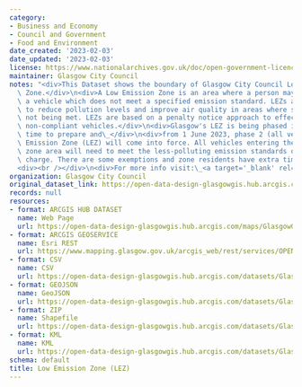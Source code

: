 ```yaml
---
category:
- Business and Economy
- Council and Government
- Food and Environment
date_created: '2023-02-03'
date_updated: '2023-02-03'
license: https://www.nationalarchives.gov.uk/doc/open-government-licence/version/3/
maintainer: Glasgow City Council
notes: "<div>This Dataset shows the boundary of Glasgow City Council Low Emission\
  \ Zone.</div>\n<div>A Low Emission Zone is an area where a person may not drive\
  \ a vehicle which does not meet a specified emission standard. LEZs are intended\
  \ to reduce pollution levels and improve air quality in areas where standards are\
  \ not being met. LEZs are based on a penalty notice approach to effectively ban\
  \ non-compliant vehicles.</div>\n<div>Glasgow's LEZ is being phased in to give everyone\
  \ time to prepare and\_</div>\n<div>from 1 June 2023, phase 2 (all vehicles)\_ Low\
  \ Emission Zone (LEZ) will come into force. All vehicles entering the city centre\
  \ zone area will need to meet the less-polluting emission standards or face a penalty\
  \ charge. There are some exemptions and zone residents have extra time to comply.</div>\n\
  <div><br /></div>\n<div>For more info visit:\_<a target='_blank' rel='noopener noreferrer'>https://www.glasgow.gov.uk/index.aspx?articleid=23025</a></div>"
organization: Glasgow City Council
original_dataset_link: https://open-data-design-glasgowgis.hub.arcgis.com/maps/GlasgowGIS::low-emission-zone-lez-1
records: null
resources:
- format: ARCGIS HUB DATASET
  name: Web Page
  url: https://open-data-design-glasgowgis.hub.arcgis.com/maps/GlasgowGIS::low-emission-zone-lez-1
- format: ARCGIS GEOSERVICE
  name: Esri REST
  url: https://www.mapping.glasgow.gov.uk/arcgis_web/rest/services/OPEN_DATA/Low_Emission_Zone/MapServer/0
- format: CSV
  name: CSV
  url: https://open-data-design-glasgowgis.hub.arcgis.com/datasets/GlasgowGIS::low-emission-zone-lez-1.csv?outSR=%7B%22latestWkid%22%3A27700%2C%22wkid%22%3A27700%7D
- format: GEOJSON
  name: GeoJSON
  url: https://open-data-design-glasgowgis.hub.arcgis.com/datasets/GlasgowGIS::low-emission-zone-lez-1.geojson?outSR=%7B%22latestWkid%22%3A27700%2C%22wkid%22%3A27700%7D
- format: ZIP
  name: Shapefile
  url: https://open-data-design-glasgowgis.hub.arcgis.com/datasets/GlasgowGIS::low-emission-zone-lez-1.zip?outSR=%7B%22latestWkid%22%3A27700%2C%22wkid%22%3A27700%7D
- format: KML
  name: KML
  url: https://open-data-design-glasgowgis.hub.arcgis.com/datasets/GlasgowGIS::low-emission-zone-lez-1.kml?outSR=%7B%22latestWkid%22%3A27700%2C%22wkid%22%3A27700%7D
schema: default
title: Low Emission Zone (LEZ)
---
```

